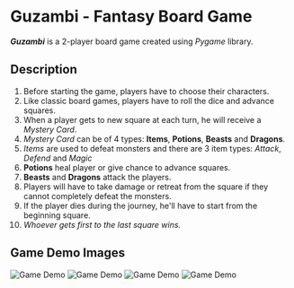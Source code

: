 # Guzambi - Fantasy Board Game
***Guzambi*** is a 2-player board game created using *Pygame* library.

## Description
1. Before starting the game, players have to choose their characters.
2. Like classic board games, players have to roll the dice and advance squares.
3. When a player gets to new square at each turn, he will receive a *Mystery Card*.
4. *Mystery Card* can be of 4 types: **Items**, **Potions**, **Beasts** and **Dragons**.
5. *Items* are used to defeat monsters and there are 3 item types: *Attack*, *Defend* and *Magic*
6. **Potions** heal player or give chance to advance squares.
7. **Beasts** and **Dragons** attack the players. 
8. Players will have to take damage or retreat from the square if they cannot completely defeat the monsters.
9. If the player dies during the journey, he'll have to start from the beginning square.
10. *Whoever gets first to the last square wins.*

## Game Demo Images

![Game Demo](https://github.com/IndieCoderMM/git-cloud/blob/master/images/gzb-1.png)
![Game Demo](https://github.com/IndieCoderMM/git-cloud/blob/master/images/gzb-2.png)
![Game Demo](https://github.com/IndieCoderMM/git-cloud/blob/master/images/gzb-3.png)
![Game Demo](https://github.com/IndieCoderMM/git-cloud/blob/master/images/gzb-4.png)